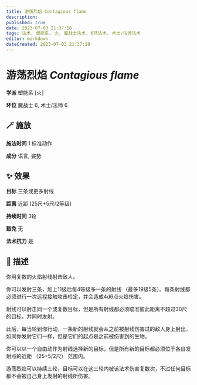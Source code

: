 ```yaml
---
title: 游荡烈焰 Contagious flame
description: 
published: true
date: 2023-07-03 21:37:18
tags: 法术, 塑能系, 火, 魔战士法术, 6环法术, 术士/法师法术
editor: markdown
dateCreated: 2023-07-03 21:37:18
---
```


# **游荡烈焰** *Contagious flame*

**学派** 塑能系 \[火\] 

**环位** 魔战士 6, 术士/法师 6

## 🪄 施放

**施法时间** 1 标准动作

**成分** 语言, 姿势

## ✨ 效果 

**目标** 三条或更多射线 

**距离** 近距 (25尺+5尺/2等级)  

**持续时间** 3轮 

**豁免** 无

**法术抗力** 是

## 📖 描述

你用复数的火焰射线射击敌人。

你可以发射三条，加上11级后每4等级多一条的射线 （最多19级5条）。每条射线都必须进行一次远程接触攻击检定，并会造成4d6点火焰伤害。

射线可以射击同一个或复数目标，但是所有射线都必须瞄准彼此距离不超过30尺的目标，并同时发射。

此后，每当轮到你行动，一条新的射线就会从之前被射线伤害过的敌人身上射出，如同你发射它们一样，但是它们的起点是之前被伤害到的生物。

你可以以一个自由动作为射线选择新的目标，但是所有新的目标都必须位于各自发射点的近距 （25+5/2尺） 范围内。

游荡烈焰可以持续三轮，目标可以在这三轮内被该法术伤害复数次，不过任何目标都不会被自己身上发射的射线所伤害。
    